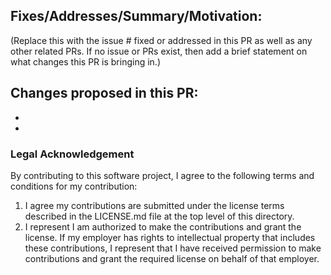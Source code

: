 ## Fixes/Addresses/Summary/Motivation:

(Replace this with the issue # fixed or addressed in this PR as well as any other related PRs.  If
no issue or PRs exist, then add a brief statement on what changes this PR is bringing in.)

## Changes proposed in this PR:
-
-

### Legal Acknowledgement

By contributing to this software project, I agree to the following terms and conditions for my
contribution:

1. I agree my contributions are submitted under the license terms described in the LICENSE.md file
   at the top level of this directory.
2. I represent I am authorized to make the contributions and grant the license. If my employer has
   rights to intellectual property that includes these contributions, I represent that I have
   received permission to make contributions and grant the required license on behalf of that
   employer.

